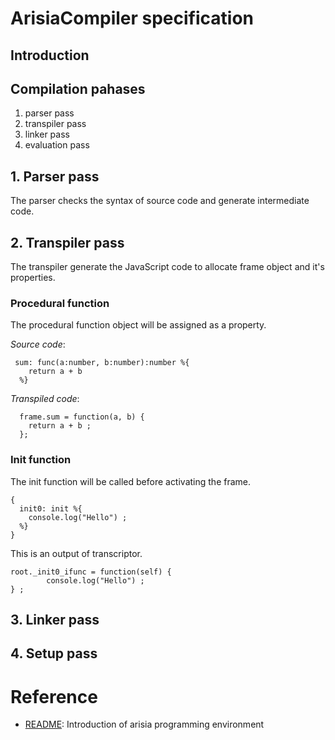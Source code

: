 # ArisiaCompiler specification
## Introduction

## Compilation pahases
1. parser pass
2. transpiler pass
3. linker pass
4. evaluation pass

## 1. Parser pass
The parser checks the syntax of source code and generate intermediate code.

## 2. Transpiler pass
The transpiler generate the JavaScript code to allocate frame object and it's properties.

### Procedural function
The procedural function object will be assigned as a property.

*Source code*:
````
 sum: func(a:number, b:number):number %{
    return a + b
  %}
````

*Transpiled code*:
````
  frame.sum = function(a, b) {
    return a + b ;
  };
````

### Init function
The init function will be called before activating the frame.
````
{
  init0: init %{
    console.log("Hello") ;
  %}
}
````
This is an output of transcriptor.
````
root._init0_ifunc = function(self) {
        console.log("Hello") ;
} ;
````

## 3. Linker pass

## 4. Setup pass

# Reference
* [README](https://github.com/steelwheels/Arisia): Introduction of arisia programming environment
